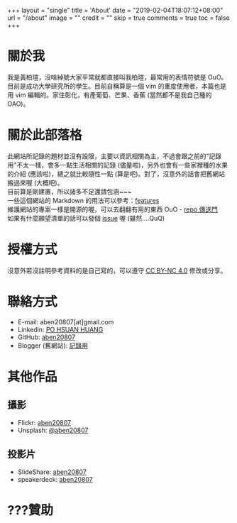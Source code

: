 +++
layout = "single"
title = 'About'
date = "2019-02-04T18:07:12+08:00"
url = "/about"
image = ""
credit = ""
skip = true
comments = true
toc = false
+++

# 關於我

我是黃柏瑄，沒啥綽號大家平常就都直接叫我柏瑄，最常用的表情符號是 OuO。目前是成功大學研究所的學生。目前自稱算是一個 vim 的重度使用者，本篇也是用 vim 編輯的。家住彰化，有產葡萄、芒果、香蕉 (當然都不是我自己種的 OAO)。

# 關於此部落格

此網站所記錄的題材並沒有設限，主要以資訊相關為主，不過會跟之前的"記錄用"不太一樣，會多一點生活相關的記錄 (儘量啦)，另外也會有一些家裡種的水果的介紹 (應該啦)，總之就比較隨性一點 (算是吧)。對了，沒意外的話會把舊網站搬過來喔 (大概吧)。  
目前算是剛建置，所以諸多不足還請包涵~~~  
一些這個網站的 Markdown 的用法可以參考：[features](https://aben20807.github.io/posts/features/)   
維護網站的專案一樣是開源的喔，可以去翻翻有用的東西 OuO - [repo 傳送門](https://github.com/aben20807/blog-post)  
如果有什麼願望清單的話可以發個 [issue](https://github.com/aben20807/blog-post/issues) 喔 (雖然....QuQ)

# 授權方式

沒意外若沒註明參考資料的是自己寫的，可以遵守 [CC BY-NC 4.0](https://creativecommons.org/licenses/by-nc/4.0/) 修改或分享。

# 聯絡方式

+ E-mail: aben20807[at]gmail.com
+ Linkedin: [PO HSUAN HUANG](https://www.linkedin.com/in/po-hsuan-huang-6587b6117/)
+ GitHub: [aben20807](https://github.com/aben20807)
+ Blogger (舊網站): [記錄用](https://aben20807.blogspot.com/)

# 其他作品

## 攝影

+ Flickr: [aben20807](https://www.flickr.com/photos/aben20807/)
+ Unsplash: [@aben20807](https://unsplash.com/@aben20807)

## 投影片

+ SlideShare: [aben20807](https://www.slideshare.net/aben20807)
+ speakerdeck: [aben20807](https://speakerdeck.com/aben20807)

# ???贊助
